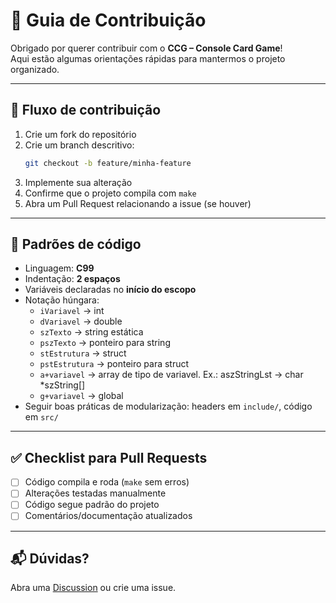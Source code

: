 # 🤝 Guia de Contribuição

Obrigado por querer contribuir com o **CCG – Console Card Game**!  
Aqui estão algumas orientações rápidas para mantermos o projeto organizado.

---

## 🚀 Fluxo de contribuição
1. Crie um fork do repositório
2. Crie um branch descritivo:
   ```bash
   git checkout -b feature/minha-feature
   ```
3. Implemente sua alteração
4. Confirme que o projeto compila com `make`
5. Abra um Pull Request relacionando a issue (se houver)

---

## 📏 Padrões de código
- Linguagem: **C99**
- Indentação: **2 espaços**
- Variáveis declaradas no **início do escopo**
- Notação húngara:
  - `iVariavel` → int  
  - `dVariavel` → double  
  - `szTexto` → string estática  
  - `pszTexto` → ponteiro para string  
  - `stEstrutura` → struct  
  - `pstEstrutura` → ponteiro para struct
  - `a+variavel` -> array de tipo de variavel. Ex.: aszStringLst -> char *szString[]
  - `g+variavel` -> global
- Seguir boas práticas de modularização: headers em `include/`, código em `src/`

---

## ✅ Checklist para Pull Requests
- [ ] Código compila e roda (`make` sem erros)
- [ ] Alterações testadas manualmente
- [ ] Código segue padrão do projeto
- [ ] Comentários/documentação atualizados

---

## 📬 Dúvidas?
Abra uma [Discussion](https://github.com/SEU_USUARIO/CCG/discussions) ou crie uma issue.
